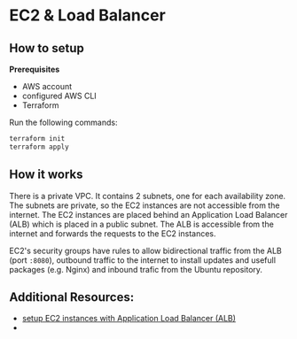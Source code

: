 # EC2 & Load Balancer

## How to setup
**Prerequisites**

- AWS account
- configured AWS CLI
- Terraform

Run the following commands:
```bash
terraform init
terraform apply
```

## How it works

There is a private VPC. It contains 2 subnets, one for each availability zone. The subnets are private, so the EC2 instances are not accessible from the internet. The EC2 instances are placed behind an Application Load Balancer (ALB) which is placed in a public subnet. The ALB is accessible from the internet and forwards the requests to the EC2 instances.

EC2's security groups have rules to allow bidirectional traffic from the ALB (port `:8080`), outbound traffic to the internet to install updates and usefull packages (e.g. Nginx) and inbound trafic from the Ubuntu repository. 


## Additional Resources:
- [setup EC2 instances with Application Load Balancer (ALB)](https://antonputra.com/amazon/create-alb-terraform/#create-aws-alb-with-ec2-backend)
- 
